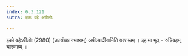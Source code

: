 ```yaml
---
index: 6.3.121
sutra: इकः वहे अपीलोः

---
```

 इको वहेऽपीलोः (2980) (उपसंख्यानभाष्यम्) अपील्वादीनामिति वक्तव्यम् । इह मा भूत्  -  रुचिवहम्, चारुवहम् ॥ 